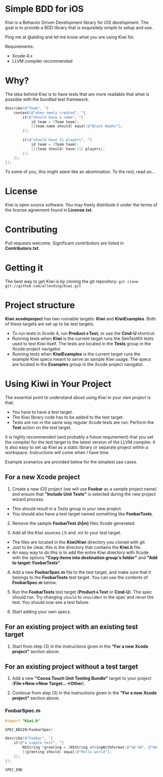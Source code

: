 # Simple BDD for iOS #
Kiwi is a Behavior Driven Development library for iOS development.
The goal is to provide a BDD library that is exquisitely simple to setup and use.

Ping me at @alding and let me know what you are using Kiwi for.

Requirements:

* Xcode 4.x
* LLVM compiler recommended

# Why? #
The idea behind Kiwi is to have tests that are more readable that what is possible with the bundled test framework.

```objective-c
describe(@"Team", ^{
	context(@"when newly created", ^{
		it(@"should have a name", ^{
			id team = [Team team];
			[[team.name should] equal:@"Black Hawks"];
		});
		
		it(@"should have 11 players", ^{
			id team = [Team team];
			[[[team should] have:11] players];
		});
	});
});
```

To some of you, this might seem like an abomination. To the rest, read on...

# License #
Kiwi is open source software. You may freely distribute it under the terms of
the license agreement found in __License.txt__.

# Contributing #
Pull requests welcome. Significant contributors are listed in __Contributors.txt__.

# Getting it #
The best way to get Kiwi is by cloning the git repository: `git clone git://github.com/allending/Kiwi.git`

# Project structure #
__Kiwi.xcodeproject__ has two runnable targets: __Kiwi__ and __KiwiExamples__. Both of these targets are set up to be test targets.

* To run tests in Xcode 4, run __Product->Test__, or use the __Cmd-U__ shortcut.
* Running tests when __Kiwi__ is the current target runs the SenTestKit tests used to test Kiwi itself. The tests are located in the __Tests__ group in the Xcode project navigator.
* Running tests when __KiwiExamples__ is the current target runs the example Kiwi specs meant to serve as sample Kiwi usage. The specs are located in the __Examples__ group in the Xcode project navigator.


# Using Kiwi in Your Project #
The essential point to understand about using Kiwi in your own project is that:

* You have to have a test target.
* The Kiwi library code has to be added to the test target.
* Tests are run in the same way regular Xcode tests are run: Perform the __Test__ action on the test target.

It is highly recommended (and probably a future requirement) that you set the compiler for the test target to the latest version of the LLVM compiler. It is also easy to set up Kiwi as a static library or separate project within a workspace. Instructions will come when I have time.

Example scenarios are provided below for the simplest use cases.


## For a new Xcode project ##
1. Create a new iOS project (we will use __Foobar__ as a sample project name) and ensure that __"Include Unit Tests"__ is selected during the new project wizard process.
  * This should result in a Tests group in your new project.
  * You should also have a test target named something like __FoobarTests__.

2. Remove the sample __FoobarTest.(h|m)__ files Xcode generated. 

3. Add all the Kiwi sources (.h and .m) to your test target.
  * The files are located in the __Kiwi/Kiwi__ directory you cloned with git.
  * Just to be clear, this is the directory that contains the __Kiwi.h__ file.
  * An easy way to do this is to add the entire Kiwi directory with Xcode with the options __"Copy items into destination group's folder"__ and __"Add to target: FoobarTests"__.

4. Add a new __FoobarSpec.m__ file to the test target, and make sure that it belongs to the __FoobarTests__ test target. You can use the contents of __FoobarSpec.m__ below.

5. Run the __FoobarTests__ test target (__Product->Test__ or __Cmd-U__). The spec should run. Try changing `should` to `shouldNot` in the spec and rerun the test. You should now see a test failure.

6. Start adding your own specs.

## For an existing project with an existing test target ##
1. Start from step (3) in the instructions given in the __"For a new Xcode project"__ section above.

## For an existing project without a test target ##
1. Add a new __"Cocoa Touch Unit Testing Bundle"__ target to your project (__File->New->New Target...->Other__).

2. Continue from step (3) in the instructions given in the __"For a new Xcode project"__ section above.

### FoobarSpec.m ###

```objective-c	
#import "Kiwi.h"

SPEC_BEGIN(FoobarSpec)

describe(@"Foobar", ^{
	it(@"a simple test", ^{
		NSString *greeting = [NSString stringWithFormat:@"%@ %@", @"Hello", @"world"];
		[[greeting should] equal:@"Hello world"];
	});
});

SPEC_END
```
